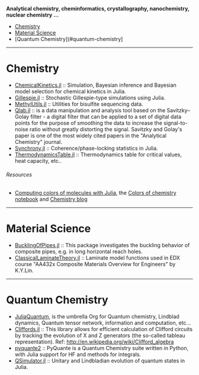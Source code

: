 **Analytical chemistry, cheminformatics, crystallography, nanochemistry, nuclear chemistry ...**

- [Chemistry](#chemistry)
- [Material Science](#material-science)
- [Quantum Chemistry](#quantum-chemistry]

----

# Chemistry 
- [ChemicalKinetics.jl](https://github.com/scidom/ChemicalKinetics.jl) :: Simulation, Bayesian inference and Bayesian model selection for chemical kinetics in Julia.
- [Gillespie.jl](https://github.com/sdwfrost/Gillespie.jl) :: Stochastic Gillespie-type simulations using Julia.
- [MethylUtils.jl](https://github.com/nw11/MethylUtils.jl) :: Utilities for bisulfite sequencing data.
- [Qlab.jl](https://github.com/blakejohnson/Qlab.jl) :: is a data manipulation and analysis tool based on the Savitzky–Golay filter - a digital filter that can be applied to a set of digital data points for the purpose of smoothing the data to increase the signal-to-noise ratio without greatly distorting the signal. Savitzky and Golay's paper is one of the most widely cited papers in the "Analytical Chemistry" journal.
- [Synchrony.jl](https://github.com/simonster/Synchrony.jl) :: Coherence/phase-locking statistics in Julia.
- [ThermodynamicsTable.jl](https://github.com/DANA-Laboratory/ThermodynamicsTable.jl) :: Thermodynamics table for critical values, heat capacity, etc..

###### Resources
- [Computing colors of molecules with Julia](https://github.com/jiahao/ijulia-notebooks), the [Colors of chemistry notebook](http://jiahao.github.io/julia-blog/2014/06/09/the-colors-of-chemistry.html) and [Chemistry blog](http://jiahao.github.io/julia-blog/)

----

# Material Science
- [BucklingOfPipes.jl](https://github.com/goedman/BucklingOfPipes.jl) :: This package investigates the buckling behavior of composite pipes, e.g. in long horizontal reach holes.
- [ClassicalLaminateTheory.jl](https://github.com/goedman/ClassicalLaminateTheory.jl) :: Laminate model functions used in EDX course "AA432x Composite Materials Overview for Engineers" by K.Y.Lin.

---- 

# Quantum Chemistry
- [JuliaQuantum](http://juliaquantum.github.io/), is the umbrella Org for Quantum chemistry, Lindblad dynamics, Quantum tensor network, information and computation, etc...
- [Cliffords.jl](https://github.com/BBN-Q/Cliffords.jl) :: This library allows for efficient calculation of Clifford circuits by tracking the evolution of X and Z generators (the so-called tableau representation). Ref: http://en.wikipedia.org/wiki/Clifford_algebra
- [pyquante2](https://github.com/rpmuller/pyquante2/) :: PyQuante is a Quantum Chemistry suite written in Python, with Julia support for HF and methods for integrals. 
- [QSimulator.jl](https://github.com/BBN-Q/QSimulator.jl) :: Unitary and Lindbladian evolution of quantum states in Julia.


